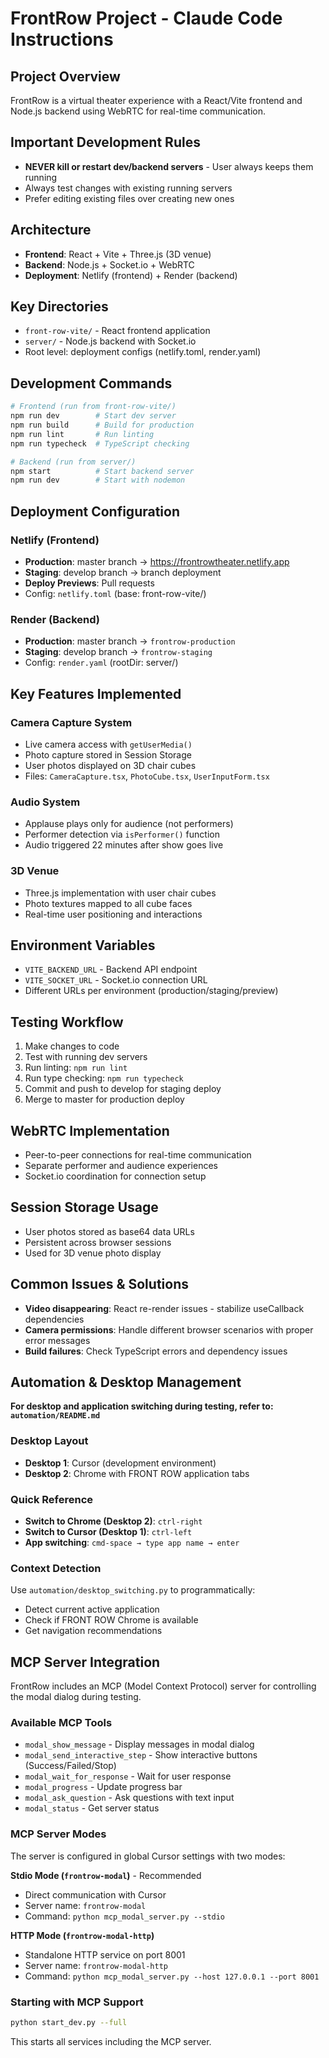# FrontRow Project - Claude Code Instructions

## Project Overview
FrontRow is a virtual theater experience with a React/Vite frontend and Node.js backend using WebRTC for real-time communication.

## Important Development Rules
- **NEVER kill or restart dev/backend servers** - User always keeps them running
- Always test changes with existing running servers
- Prefer editing existing files over creating new ones

## Architecture
- **Frontend**: React + Vite + Three.js (3D venue)
- **Backend**: Node.js + Socket.io + WebRTC
- **Deployment**: Netlify (frontend) + Render (backend)

## Key Directories
- `front-row-vite/` - React frontend application
- `server/` - Node.js backend with Socket.io
- Root level: deployment configs (netlify.toml, render.yaml)

## Development Commands
```bash
# Frontend (run from front-row-vite/)
npm run dev        # Start dev server
npm run build      # Build for production
npm run lint       # Run linting
npm run typecheck  # TypeScript checking

# Backend (run from server/)
npm start          # Start backend server
npm run dev        # Start with nodemon
```

## Deployment Configuration

### Netlify (Frontend)
- **Production**: master branch → https://frontrowtheater.netlify.app
- **Staging**: develop branch → branch deployment
- **Deploy Previews**: Pull requests
- Config: `netlify.toml` (base: front-row-vite/)

### Render (Backend) 
- **Production**: master branch → `frontrow-production`
- **Staging**: develop branch → `frontrow-staging`
- Config: `render.yaml` (rootDir: server/)

## Key Features Implemented

### Camera Capture System
- Live camera access with `getUserMedia()`
- Photo capture stored in Session Storage
- User photos displayed on 3D chair cubes
- Files: `CameraCapture.tsx`, `PhotoCube.tsx`, `UserInputForm.tsx`

### Audio System
- Applause plays only for audience (not performers)
- Performer detection via `isPerformer()` function
- Audio triggered 22 minutes after show goes live

### 3D Venue
- Three.js implementation with user chair cubes
- Photo textures mapped to all cube faces
- Real-time user positioning and interactions

## Environment Variables
- `VITE_BACKEND_URL` - Backend API endpoint
- `VITE_SOCKET_URL` - Socket.io connection URL
- Different URLs per environment (production/staging/preview)

## Testing Workflow
1. Make changes to code
2. Test with running dev servers
3. Run linting: `npm run lint`
4. Run type checking: `npm run typecheck`
5. Commit and push to develop for staging deploy
6. Merge to master for production deploy

## WebRTC Implementation
- Peer-to-peer connections for real-time communication
- Separate performer and audience experiences
- Socket.io coordination for connection setup

## Session Storage Usage
- User photos stored as base64 data URLs
- Persistent across browser sessions
- Used for 3D venue photo display

## Common Issues & Solutions
- **Video disappearing**: React re-render issues - stabilize useCallback dependencies
- **Camera permissions**: Handle different browser scenarios with proper error messages
- **Build failures**: Check TypeScript errors and dependency issues

## Automation & Desktop Management

**For desktop and application switching during testing, refer to: `automation/README.md`**

### Desktop Layout
- **Desktop 1**: Cursor (development environment) 
- **Desktop 2**: Chrome with FRONT ROW application tabs

### Quick Reference
- **Switch to Chrome (Desktop 2)**: `ctrl-right`
- **Switch to Cursor (Desktop 1)**: `ctrl-left` 
- **App switching**: `cmd-space → type app name → enter`

### Context Detection
Use `automation/desktop_switching.py` to programmatically:
- Detect current active application
- Check if FRONT ROW Chrome is available
- Get navigation recommendations

## MCP Server Integration

FrontRow includes an MCP (Model Context Protocol) server for controlling the modal dialog during testing.

### Available MCP Tools
- `modal_show_message` - Display messages in modal dialog
- `modal_send_interactive_step` - Show interactive buttons (Success/Failed/Stop)
- `modal_wait_for_response` - Wait for user response
- `modal_progress` - Update progress bar
- `modal_ask_question` - Ask questions with text input
- `modal_status` - Get server status

### MCP Server Modes
The server is configured in global Cursor settings with two modes:

**Stdio Mode (`frontrow-modal`)** - Recommended
- Direct communication with Cursor
- Server name: `frontrow-modal`
- Command: `python mcp_modal_server.py --stdio`

**HTTP Mode (`frontrow-modal-http`)**
- Standalone HTTP service on port 8001
- Server name: `frontrow-modal-http`
- Command: `python mcp_modal_server.py --host 127.0.0.1 --port 8001`

### Starting with MCP Support
```bash
python start_dev.py --full
```
This starts all services including the MCP server.